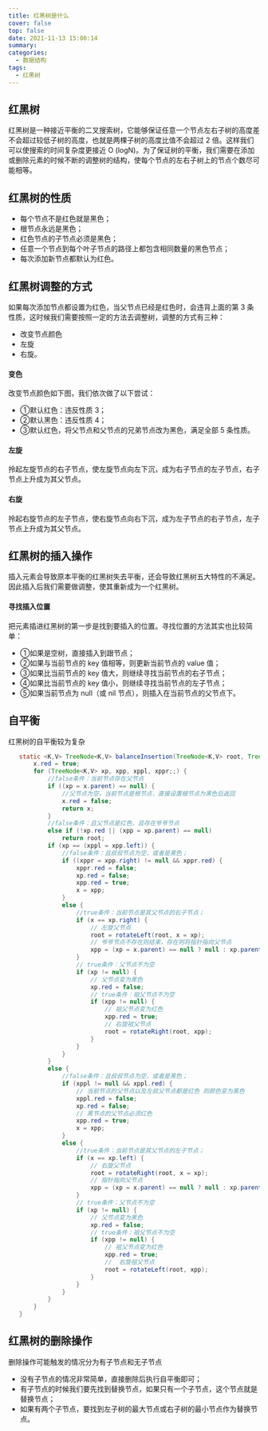 ```yaml
---
title: 红黑树是什么
cover: false
top: false
date: 2021-11-13 15:00:14
summary:
categories:
  - 数据结构
tags:
  - 红黑树
---
```


## 红黑树
红黑树是一种接近平衡的二叉搜索树，它能够保证任意一个节点左右子树的高度差不会超过较低子树的高度，也就是两棵子树的高度比值不会超过 2 倍。这样我们可以使搜索的时间复杂度更接近 O (logN)。为了保证树的平衡，我们需要在添加或删除元素的时候不断的调整树的结构，使每个节点的左右子树上的节点个数尽可能相等。

## 红黑树的性质
- 每个节点不是红色就是黑色；
- 根节点永远是黑色；
- 红色节点的子节点必须是黑色；
- 任意一个节点到每个叶子节点的路径上都包含相同数量的黑色节点；
- 每次添加新节点都默认为红色。

## 红黑树调整的方式
如果每次添加节点都设置为红色，当父节点已经是红色时，会违背上面的第 3 条性质，这时候我们需要按照一定的方法去调整树，调整的方式有三种：
- 改变节点颜色
- 左旋
- 右旋。

#### 变色
改变节点颜色如下图，我们依次做了以下尝试：
- ①默认红色：违反性质 3；
- ②默认黑色：违反性质 4；
- ③默认红色，将父节点和父节点的兄弟节点改为黑色，满足全部 5 条性质。

#### 左旋
拎起左旋节点的右子节点，使左旋节点向左下沉，成为右子节点的左子节点，右子节点上升成为其父节点。
#### 右旋
拎起右旋节点的左子节点，使右旋节点向右下沉，成为左子节点的右子节点，左子节点上升成为其父节点。
## 红黑树的插入操作
插入元素会导致原本平衡的红黑树失去平衡，还会导致红黑树五大特性的不满足。因此插入后我们需要做调整，使其重新成为一个红黑树。

#### 寻找插入位置
把元素插进红黑树的第一步是找到要插入的位置。寻找位置的方法其实也比较简单：
- ①如果是空树，直接插入到跟节点；
- ②如果与当前节点的 key 值相等，则更新当前节点的 value 值；
- ③如果比当前节点的 key 值大，则继续寻找当前节点的右子节点；
- ④如果比当前节点的 key 值小，则继续寻找当前节点的左子节点；
- ⑤如果当前节点为 null（或 nil 节点），则插入在当前节点的父节点下。

## 自平衡
红黑树的自平衡较为复杂

```java
   static <K,V> TreeNode<K,V> balanceInsertion(TreeNode<K,V> root, TreeNode<K,V> x) {
       x.red = true;
       for (TreeNode<K,V> xp, xpp, xppl, xppr;;) {
           //false条件：当前节点存在父节点
           if ((xp = x.parent) == null) {
               //父节点为空，当前节点是根节点，直接设置根节点为黑色后返回
               x.red = false;
               return x;
           }
           //false条件：且父节点是红色，且存在爷爷节点
           else if (!xp.red || (xpp = xp.parent) == null)
               return root;
           if (xp == (xppl = xpp.left)) {
               //false条件：且叔叔节点为空，或者是黑色；
               if ((xppr = xpp.right) != null && xppr.red) {
                   xppr.red = false;
                   xp.red = false;
                   xpp.red = true;
                   x = xpp;
               }
               else {
                   //true条件：当前节点是其父节点的右子节点；
                   if (x == xp.right) {
                       // 左旋父节点
                       root = rotateLeft(root, x = xp);
                       // 爷爷节点不存在则结束，存在则将指针指向父节点
                       xpp = (xp = x.parent) == null ? null : xp.parent;
                   }
                   // true条件：父节点不为空
                   if (xp != null) {
                       // 父节点变为黑色
                       xp.red = false;
                       // true条件：祖父节点不为空
                       if (xpp != null) {
                           // 祖父节点变为红色
                           xpp.red = true;
                           // 右旋祖父节点
                           root = rotateRight(root, xpp);
                       }
                   }
               }
           }
           else {
               //false条件：且叔叔节点为空，或者是黑色；
               if (xppl != null && xppl.red) {
                   // 当前节点的父节点以及左叔父节点都是红色 则颜色变为黑色
                   xppl.red = false;
                   xp.red = false;
                   // 黑节点的父节点必须红色
                   xpp.red = true;
                   x = xpp;
               }
               else {
                   //true条件：当前节点是其父节点的左子节点；
                   if (x == xp.left) {
                       // 右旋父节点
                       root = rotateRight(root, x = xp);
                       // 指针指向父节点
                       xpp = (xp = x.parent) == null ? null : xp.parent;
                   }
                   // true条件：父节点不为空
                   if (xp != null) {
                       // 父节点变为黑色
                       xp.red = false;
                       // true条件：祖父节点不为空
                       if (xpp != null) {
                           // 祖父节点变为红色
                           xpp.red = true;
                           //  右旋祖父节点
                           root = rotateLeft(root, xpp);
                       }
                   }
               }
           }
       }
   }

```

## 红黑树的删除操作
删除操作可能触发的情况分为有子节点和无子节点
- 没有子节点的情况非常简单，直接删除后执行自平衡即可；
- 有子节点的时候我们要先找到替换节点，如果只有一个子节点，这个节点就是替换节点；
- 如果有两个子节点，要找到左子树的最大节点或右子树的最小节点作为替换节点。
